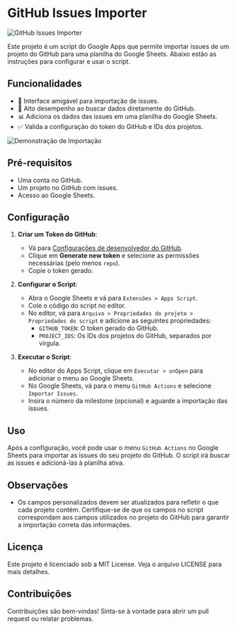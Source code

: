 # GitHub Issues Importer

![GitHub Issues Importer](https://link-para-sua-imagem.gif)

Este projeto é um script do Google Apps que permite importar issues de um projeto do GitHub para uma planilha do Google Sheets. Abaixo estão as instruções para configurar e usar o script.

## Funcionalidades
- 🎨 Interface amigável para importação de issues.
- 🚀 Alto desempenho ao buscar dados diretamente do GitHub.
- 📊 Adiciona os dados das issues em uma planilha do Google Sheets.
- ✅ Valida a configuração do token do GitHub e IDs dos projetos.

![Demonstração de Importação](https://media2.giphy.com/media/v1.Y2lkPTc5MGI3NjExcnMzYmNsbzA3dnpsZHYxN2NlYmZ4OHpvcHlnMWZ2c3owNWJ3eWxtNyZlcD12MV9pbnRlcm5hbF9naWZfYnlfaWQmY3Q9Zw/aT564S32DojlSN369u/giphy.gif)

## Pré-requisitos
- Uma conta no GitHub.
- Um projeto no GitHub com issues.
- Acesso ao Google Sheets.

## Configuração
1. **Criar um Token do GitHub**:
   - Vá para [Configurações de desenvolvedor do GitHub](https://github.com/settings/tokens).
   - Clique em **Generate new token** e selecione as permissões necessárias (pelo menos `repo`).
   - Copie o token gerado.

2. **Configurar o Script**:
   - Abra o Google Sheets e vá para `Extensões > Apps Script`.
   - Cole o código do script no editor.
   - No editor, vá para `Arquivo > Propriedades do projeto > Propriedades do script` e adicione as seguintes propriedades:
     - `GITHUB_TOKEN`: O token gerado do GitHub.
     - `PROJECT_IDS`: Os IDs dos projetos do GitHub, separados por vírgula.

3. **Executar o Script**:
   - No editor do Apps Script, clique em `Executar > onOpen` para adicionar o menu ao Google Sheets.
   - No Google Sheets, vá para o menu `GitHub Actions` e selecione `Importar Issues`.
   - Insira o número da milestone (opcional) e aguarde a importação das issues.

## Uso
Após a configuração, você pode usar o menu `GitHub Actions` no Google Sheets para importar as issues do seu projeto do GitHub. O script irá buscar as issues e adicioná-las à planilha ativa.

## Observações
- Os campos personalizados devem ser atualizados para refletir o que cada projeto contém. Certifique-se de que os campos no script correspondam aos campos utilizados no projeto do GitHub para garantir a importação correta das informações.

## Licença
Este projeto é licenciado sob a MIT License. Veja o arquivo LICENSE para mais detalhes.

## Contribuições
Contribuições são bem-vindas! Sinta-se à vontade para abrir um pull request ou relatar problemas.
